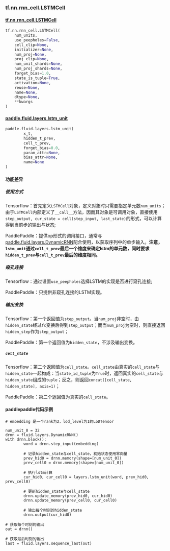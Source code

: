 ### tf.nn.rnn_cell.LSTMCell

#### [tf.nn.rnn_cell.LSTMCell](https://www.tensorflow.org/api_docs/python/tf/nn/rnn_cell/LSTMCell)

```python
tf.nn.rnn_cell.LSTMCell(
    num_units,
    use_peepholes=False,
    cell_clip=None,
    initializer=None,
    num_proj=None,
    proj_clip=None,
    num_unit_shards=None,
    num_proj_shards=None,
    forget_bias=1.0,
    state_is_tuple=True,
    activation=None,
    reuse=None,
    name=None,
    dtype=None,
    **kwargs
)
```

#### [paddle.fluid.layers.lstm_unit](http://paddlepaddle.org/documentation/docs/zh/1.3/api_cn/layers_cn.html#lstm-unit)

```python
paddle.fluid.layers.lstm_unit(
		x_t, 
		hidden_t_prev, 
		cell_t_prev, 
		forget_bias=0.0, 
		param_attr=None, 
		bias_attr=None, 
		name=None
)
```

#### 功能差异

##### 使用方式
Tensorflow：首先定义`LSTMCell`对象，定义对象时只需要指定单元数`num_units`；由于`LSTMCell`内部定义了`__call__`方法，因而其对象是可调用对象，直接使用`step_output, cur_state = cell(step_input, last_state)`的形式，可以计算得到当前步的输出与状态;  

PaddlePaddle：提供op形式的调用接口，通常与[paddle.fluid.layers.DynamicRNN](http://paddlepaddle.org/documentation/docs/zh/1.3/api_cn/layers_cn.html#dynamicrnn)配合使用，以获取序列中的单步输入。**注意，`lstm_unit`通过`cell_t_prev`最后一个维度来确定lstm的单元数，同时要求`hidden_t_prev`与`cell_t_prev`最后的维度相同。**

##### 窥孔连接

Tensorflow：通过设置`use_peepholes`选择LSTM的实现是否进行窥孔连接;  

PaddlePaddle：只提供非窥孔连接的LSTM实现。

##### 输出变换
Tensorflow：第一个返回值为`step_output`。当`num_proj`非空时，由`hidden_state`经过`fc`变换后得到`step_output`；而当`num_proj`为空时，则直接返回`hidden_step`作为`step_output`；   

PaddlePaddle：第一个返回值为`hidden_state`，不涉及输出变换。

##### `cell_state`
Tensorflow：第二个返回值为`cell_state`。`cell_state`由真实的`cell_state`与`hidden_state`一起构成：当`state_id_tuple`为`True`时，返回真实的`cell_state`与`hidden_state`组成的`tuple`；反之，则返回`concat([cell_state, hidden_state], axis=1)`；

PaddlePaddle：第二个返回值为真实的`cell_state`。

#### paddlepaddle代码示例
```
# embedding 是一个rank为2，lod_level为1的LoDTensor

num_unit_0 = 32
drnn = fluid.layers.DynamicRNN()                                                                                                                                                                                                              
with drnn.block():                                                                                                                                                                                                                            
        word = drnn.step_input(embedding)       
        
        # 记录hidden_state与cell_state，初始状态使用零向量                                                                                                                                                                                              
        prev_hid0 = drnn.memory(shape=[num_unit_0])                                                                                                                                                                                           
        prev_cell0 = drnn.memory(shape=[num_unit_0])                                                                                                                                                                                          
        
        # 执行lstm计算                                                                                                                                                                                                                                      
        cur_hid0, cur_cell0 = layers.lstm_unit(word, prev_hid0, prev_cell0)                                                                                                                                                                   
        
        # 更新hidden_state与cell_state                                                                                                                                                                                                                                                                                                                                                                                                                                                              
        drnn.update_memory(prev_hid0, cur_hid0)                                                                                                                                                                                               
        drnn.update_memory(prev_cell0, cur_cell0)                                                                                                                                                                                             
        
        # 输出每个时刻的hidden_state                                                                                                                                                                                                                                      
        drnn.output(cur_hid0)

# 获取每个时刻的输出
out = drnn()

# 获取最后时刻的输出
last = fluid.layers.sequence_last(out)                                                  

```